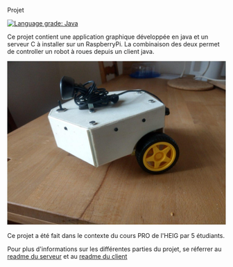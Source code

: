 Projet

[![Language grade: Java](https://img.shields.io/lgtm/grade/java/g/RobotPiProject/RobotPiHEIG.svg?logo=lgtm&logoWidth=18)](https://lgtm.com/projects/g/RobotPiProject/RobotPiHEIG/context:java)


Ce projet contient une application graphique développée en java et un serveur C à installer sur un RaspberryPi. La combinaison des deux permet de controller un robot à roues depuis un client java. 

![robot](figures/robot-pi.jpg)

Ce projet a été fait dans le contexte du cours PRO de l'HEIG par 5 étudiants.

Pour plus d'informations sur les différentes parties du projet, se réferrer au [readme du serveur](Server/README.md) et au [readme du client](Client/README.md)